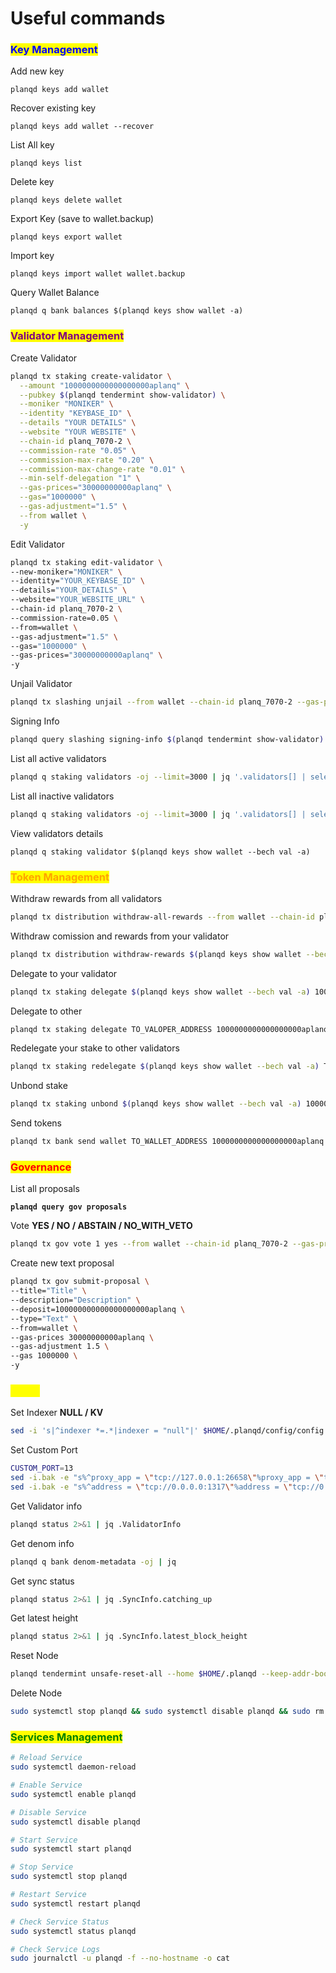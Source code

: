 # Useful commands

### <mark style="color:blue;">Key Management</mark>

Add new key

```
planqd keys add wallet
```

Recover existing key

```
planqd keys add wallet --recover
```

List All key

```
planqd keys list
```

Delete key

```
planqd keys delete wallet
```

Export Key (save to wallet.backup)

```
planqd keys export wallet
```

Import key

```
planqd keys import wallet wallet.backup
```

Query Wallet Balance

```
planqd q bank balances $(planqd keys show wallet -a)
```

### <mark style="color:purple;">Validator Management</mark>

Create Validator

```sh
planqd tx staking create-validator \
  --amount "1000000000000000000aplanq" \
  --pubkey $(planqd tendermint show-validator) \
  --moniker "MONIKER" \
  --identity "KEYBASE_ID" \
  --details "YOUR DETAILS" \
  --website "YOUR WEBSITE" \
  --chain-id planq_7070-2 \
  --commission-rate "0.05" \
  --commission-max-rate "0.20" \
  --commission-max-change-rate "0.01" \
  --min-self-delegation "1" \
  --gas-prices="30000000000aplanq" \
  --gas="1000000" \
  --gas-adjustment="1.5" \
  --from wallet \
  -y
```

Edit Validator

```sh
planqd tx staking edit-validator \
--new-moniker="MONIKER" \
--identity="YOUR_KEYBASE_ID" \
--details="YOUR_DETAILS" \
--website="YOUR_WEBSITE_URL" \
--chain-id planq_7070-2 \
--commission-rate=0.05 \
--from=wallet \
--gas-adjustment="1.5" \
--gas="1000000" \
--gas-prices="30000000000aplanq" \
-y
```

Unjail Validator

```sh
planqd tx slashing unjail --from wallet --chain-id planq_7070-2 --gas-prices 30000000000aplanq --gas-adjustment 1.5 --gas 1000000 -y 
```

Signing Info

```sh
planqd query slashing signing-info $(planqd tendermint show-validator) 
```

List all active validators

```sh
planqd q staking validators -oj --limit=3000 | jq '.validators[] | select(.status=="BOND_STATUS_BONDED")' | jq -r '(.tokens|tonumber/pow(10; 6)|floor|tostring) + " \t " + .description.moniker' | sort -gr | nl 
```

List all inactive validators

```sh
planqd q staking validators -oj --limit=3000 | jq '.validators[] | select(.status=="BOND_STATUS_UNBONDED") or .status=="BOND_STATUS_UNBONDING")' | jq -r '(.tokens|tonumber/pow(10; 6)|floor|tostring) + " \t " + .description.moniker' | sort -gr | nl 
```

View validators details

```
planqd q staking validator $(planqd keys show wallet --bech val -a) 
```

### <mark style="color:orange;">Token Management</mark>

Withdraw rewards from all validators

```sh
planqd tx distribution withdraw-all-rewards --from wallet --chain-id planq_7070-2 --gas-prices 30000000000aplanq --gas-adjustment 1.5 --gas 1000000 -y 
```

Withdraw comission and rewards from your validator

```sh
planqd tx distribution withdraw-rewards $(planqd keys show wallet --bech val -a) --commission --from wallet --chain-id planq_7070-2 --gas-prices 30000000000aplanq --gas-adjustment 1.5 --gas 1000000 -y 
```

Delegate to your validator

```sh
planqd tx staking delegate $(planqd keys show wallet --bech val -a) 1000000000000000000aplanq --from wallet --chain-id planq_7070-2 --gas-prices 30000000000aplanq --gas-adjustment 1.5 --gas 1000000 -y 
```

Delegate to other

```sh
planqd tx staking delegate TO_VALOPER_ADDRESS 1000000000000000000aplanq --from wallet --chain-id planq_7070-2 --gas-prices 30000000000aplanq --gas-adjustment 1.5 --gas 1000000 -y 
```

Redelegate your stake to other validators

```sh
planqd tx staking redelegate $(planqd keys show wallet --bech val -a) TO_VALOPER_ADDRESS 1000000000000000000aplanq --from wallet --chain-id planq_7070-2 --gas-prices 30000000000aplanq --gas-adjustment 1.5 --gas 1000000 -y 
```

Unbond stake

```sh
planqd tx staking unbond $(planqd keys show wallet --bech val -a) 1000000000000000000aplanq --from wallet --chain-id planq_7070-2 --gas-prices 30000000000aplanq --gas-adjustment 1.5 --gas 1000000 -y 
```

Send tokens

```sh
planqd tx bank send wallet TO_WALLET_ADDRESS 1000000000000000000aplanq --from wallet --chain-id planq_7070-2 --gas-prices 30000000000aplanq --gas-adjustment 1.5 --gas 1000000 -y 
```

### <mark style="color:red;">Governance</mark>

List all proposals

<pre class="language-sh"><code class="lang-sh"><strong>planqd query gov proposals
</strong></code></pre>

Vote **YES / NO / ABSTAIN / NO\_WITH\_VETO**

```sh
planqd tx gov vote 1 yes --from wallet --chain-id planq_7070-2 --gas-prices 30000000000aplanq --gas-adjustment 1.5 --gas 1000000 -y 
```

Create new text proposal

```sh
planqd tx gov submit-proposal \
--title="Title" \
--description="Description" \
--deposit=100000000000000000000aplanq \
--type="Text" \
--from=wallet \
--gas-prices 30000000000aplanq \ 
--gas-adjustment 1.5 \
--gas 1000000 \
-y 
```

### <mark style="color:yellow;">Utility</mark>

Set Indexer **NULL / KV**

```sh
sed -i 's|^indexer *=.*|indexer = "null"|' $HOME/.planqd/config/config.toml
```

Set Custom Port

```sh
CUSTOM_PORT=13
sed -i.bak -e "s%^proxy_app = \"tcp://127.0.0.1:26658\"%proxy_app = \"tcp://127.0.0.1:${CUSTOM_PORT}658\"%; s%^laddr = \"tcp://127.0.0.1:26657\"%laddr = \"tcp://127.0.0.1:${CUSTOM_PORT}657\"%; s%^pprof_laddr = \"localhost:6060\"%pprof_laddr = \"localhost:${CUSTOM_PORT}060\"%; s%^laddr = \"tcp://0.0.0.0:26656\"%laddr = \"tcp://0.0.0.0:${CUSTOM_PORT}656\"%; s%^prometheus_listen_addr = \":26660\"%prometheus_listen_addr = \":${CUSTOM_PORT}660\"%" $HOME/.planqd/config/config.toml
sed -i.bak -e "s%^address = \"tcp://0.0.0.0:1317\"%address = \"tcp://0.0.0.0:${CUSTOM_PORT}317\"%; s%^address = \":8080\"%address = \":${CUSTOM_PORT}080\"%; s%^address = \"0.0.0.0:9090\"%address = \"0.0.0.0:${CUSTOM_PORT}090\"%; s%^address = \"0.0.0.0:9091\"%address = \"0.0.0.0:${CUSTOM_PORT}091\"%; s%^address = \"0.0.0.0:8545\"%address = \"0.0.0.0:${CUSTOM_PORT}545\"%; s%^ws-address = \"0.0.0.0:8546\"%ws-address = \"0.0.0.0:${CUSTOM_PORT}546\"%" $HOME/.planqd/config/app.toml
```

Get Validator info

```sh
planqd status 2>&1 | jq .ValidatorInfo
```

Get denom info

```sh
planqd q bank denom-metadata -oj | jq
```

Get sync status

```sh
planqd status 2>&1 | jq .SyncInfo.catching_up
```

Get latest height

```sh
planqd status 2>&1 | jq .SyncInfo.latest_block_height
```

Reset Node

```sh
planqd tendermint unsafe-reset-all --home $HOME/.planqd --keep-addr-book
```

Delete Node

```sh
sudo systemctl stop planqd && sudo systemctl disable planqd && sudo rm /etc/systemd/system/planqd.service && sudo systemctl daemon-reload && rm -rf $HOME/.planqd && sudo rm -rf $(which planqd) 
```

### <mark style="color:green;">Services Management</mark>

```sh
# Reload Service
sudo systemctl daemon-reload

# Enable Service
sudo systemctl enable planqd

# Disable Service
sudo systemctl disable planqd

# Start Service
sudo systemctl start planqd

# Stop Service
sudo systemctl stop planqd

# Restart Service
sudo systemctl restart planqd

# Check Service Status
sudo systemctl status planqd

# Check Service Logs
sudo journalctl -u planqd -f --no-hostname -o cat
```
